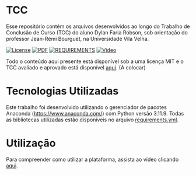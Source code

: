 # TCC
Esse repositório contém os arquivos desenvolvidos ao longo do Trabalho de Conclusão de Curso (TCC) do aluno Dylan Faria Robson, sob orientação do professor Jean-Rémi Bourguet, na Universidade Vila Velha.

[![License](https://img.shields.io/badge/Licença-MIT-blue.svg)](/LICENSE) [![PDF](https://img.shields.io/badge/PDF-TCC-green)](/TCC-Dylan-Final.pdf) [![REQUIREMENTS](https://img.shields.io/badge/YML-Requirements-cyan)](/Main/requirements.yml) [![Video](https://img.shields.io/badge/V%C3%ADdeo-Plataforma-red)](https://drive.google.com/drive/folders/1sGYqMFsac-Tmo15q3Tty2DMaPM_k6RgG?usp=sharing)

Todo o conteúdo aqui presente está disponível sob a uma licença MIT e o TCC avaliado e aprovado está disponível [aqui](/TCC-Dylan-Final.pdf). (A colocar)

# Tecnologias Utilizadas

Este trabalho foi desenvolvido utilizando o gerenciador de pacotes Anaconda (https://www.anaconda.com/) com Python versão 3.11.9. 
Todas as bibliotecas utilizadas estão disponíveis no arquivo [requirements.yml](/Main/requirements.yml).

# Utilização

Para compreender como utilizar a plataforma, assista ao vídeo clicando [aqui](https://drive.google.com/drive/folders/1sGYqMFsac-Tmo15q3Tty2DMaPM_k6RgG?usp=sharing).
